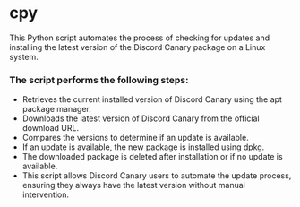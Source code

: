 # cpy

This Python script automates the process of checking for updates and installing the latest version of the Discord Canary package on a Linux system.

### The script performs the following steps:

- Retrieves the current installed version of Discord Canary using the apt package manager.
- Downloads the latest version of Discord Canary from the official download URL.
- Compares the versions to determine if an update is available.
- If an update is available, the new package is installed using dpkg.
- The downloaded package is deleted after installation or if no update is available.
- This script allows Discord Canary users to automate the update process, ensuring they always have the latest version without manual intervention.
